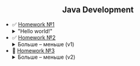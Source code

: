 <h2 align="center">Java Development</h2>

+ :white_check_mark: [Homework №1](https://github.com/YuriiPl/JavaTasks/tree/master/lesson1) <details close> <summary> "Hello world!" </summary>1. Написать программу, которая получает из командной строки сначала слово “Hello”, потом слово “world!”. Другие вводы игнорировать с соответствующим комментарием в командной строке. <br>2. Из этих слов собирается предложение и выводится на экран.<br>3. Должен быть применен паттерн MVC.</details>
+ :white_check_mark: [Homework №2](https://github.com/YuriiPl/JavaTasks/tree/master/lesson2) <details close> <summary> Больше – меньше (v1) </summary>Напишите игровую JAVA – программу, которая отгадывает число по принципу – «больше – меньше»:<br>1. программа должна загадать произвольное число в диапазоне от 0 до 100.<br>2. пользователю предлагается попробовать угадать число путем последовательного ввода чисел из диапазона ограниченного сначала числами 0 и 100, а при дальнейших попытках – с учетом ранее введенных чисел. Программа должна анализировать ввод на любые ошибочные действия пользователя.<br>3. На экране должно отображаться предыдущие попытки, диапазон, в котором находится искомое число и результат предыдущего действия пользователя.<br>4. При совпадении чисел – программа должна сообщить об этом пользователю и вывести всю статистику по действиям пользователя.</details>
+ :black_square_button: [Homework №3](https://github.com/YuriiPl/JavaTasks/tree/master/lesson3) <details close> <summary> Больше – меньше (v2) </summary>Игра "Больше – меньше"<br>1. Создать на бесплатном репозитории (например GitHub) свой раздел.<br>2. Подключить к GitHub игровую программу (учитывая правила взаемодействия с  GitHub – использовать gitIgnore и т.д.)<br>3. Внести нужные исправления в игровую программу, иммитируя командную работу с Git.<br>4. Методы бизнес-логики должны быть покрыты модульными тестами.</details>
